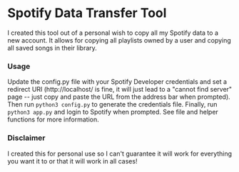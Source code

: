 
# Spotify Data Transfer Tool
I created this tool out of a personal wish to copy all my Spotify data to a new account. It allows for copying all playlists owned by a user and copying all saved songs in their library.

### Usage
Update the config.py file with your Spotify Developer credentials and set a redirect URI (http://localhost/ is fine, it will just lead to a "cannot find server" page -- just copy and paste the URL from the address bar when prompted). 
Then run `python3 config.py` to generate the credentials file. Finally, run `python3 app.py` and login to Spotify when prompted. See file and helper functions for more information.

### Disclaimer
I created this for personal use so I can't guarantee it will work for everything you want it to or that it will work in all cases!
